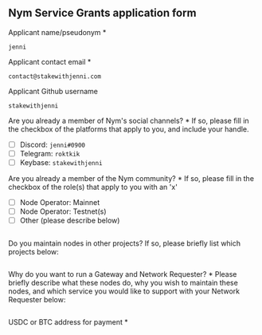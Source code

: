 Nym Service Grants application form 
------------------------------------

Applicant name/pseudonym *
```
jenni
```

Applicant contact email *
```
contact@stakewithjenni.com
```

Applicant Github username
```
stakewithjenni
```

Are you already a member of Nym's social channels? * 
If so, please fill in the checkbox of the platforms that apply to you, and include your handle. 
- [ ] Discord: `jenni#0900`
- [ ] Telegram: `roktkik`
- [ ] Keybase: `stakewithjenni`

Are you already a member of the Nym community? * 
If so, please fill in the checkbox of the role(s) that apply to you with an 'x' 
- [ ] Node Operator: Mainnet 
- [ ] Node Operator: Testnet(s)
- [ ] Other (please describe below)
```
```

Do you maintain nodes in other projects? 
If so, please briefly list which projects below: 
```
```

Why do you want to run a Gateway and Network Requester? * 
Please briefly describe what these nodes do, why you wish to maintain these nodes, and which service you would like to support with your Network Requester below: 
```
```

USDC or BTC address for payment * 
```
```
